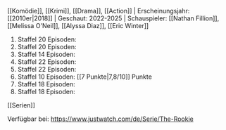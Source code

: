 
[[Komödie]], [[Krimi]], [[Drama]], [[Action]] | Erscheinungsjahr: [[2010er|2018]] | Geschaut: 2022-2025 | Schauspieler: [[Nathan Fillion]], [[Melissa O'Neil]], [[Alyssa Diaz]], [[Eric Winter]]

1. Staffel 20 Episoden:
2. Staffel 20 Episoden:
3. Staffel 14 Episoden:
4. Staffel 22 Episoden:
5. Staffel 22 Episoden:
6. Staffel 10 Episoden: [[7 Punkte|7,8/10]] Punkte
7. Staffel 18 Episoden:
8. Staffel 18 Episoden:


[[Serien]]

Verfügbar bei: https://www.justwatch.com/de/Serie/The-Rookie